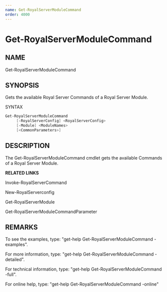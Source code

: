 ```yaml
---
name: Get-RoyalServerModuleCommand
order: 4000
---
```


# Get-RoyalServerModuleCommand

## NAME

Get-RoyalServerModuleCommand

## SYNOPSIS

Gets the available Royal Server Commands of a Royal Server Module.

SYNTAX

```powershell
Get-RoyalServerModuleCommand
     [-RoyalServerConfig] <RoyalServerConfig>
     [-Module] <ModuleNames>
     [<CommonParameters>]
```

## DESCRIPTION

The Get-RoyalServerModuleCommand cmdlet gets the available Commands of a Royal Server Module.

**RELATED LINKS**

Invoke-RoyalServerCommand

New-RoyalServerconfig

Get-RoyalServerModule

Get-RoyalServerModuleCommandParameter

## REMARKS

To see the examples, type: "get-help Get-RoyalServerModuleCommand -examples".

For more information, type: "get-help Get-RoyalServerModuleCommand -detailed".

For technical information, type: "get-help Get-RoyalServerModuleCommand -full".

For online help, type: "get-help Get-RoyalServerModuleCommand -online"
